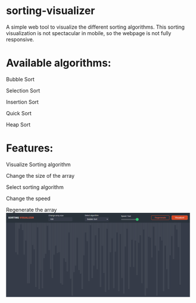 # sorting-visualizer
A simple web tool to visualize the different sorting algorithms.
This sorting visualization is not spectacular in mobile, so the webpage is not fully responsive.

 # **Available algorithms:**


Bubble Sort



Selection Sort



Insertion Sort



Quick Sort



Heap Sort





 # **Features:**




Visualize Sorting algorithm




Change the size of the array




Select sorting algorithm



Change the speed




Regenerate the array
![alt text](https://github.com/DineshDewasi/sorting-visualizer/blob/main/img/screenshotv1.png
)

